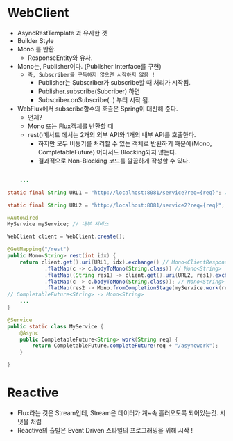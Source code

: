 # WebClient
* AsyncRestTemplate 과 유사한 것
* Builder Style
* Mono 를 반환.
	* ResponseEntity와 유사.
* Mono는, Publisher이다. (Publisher Interface를 구현)
	* `즉, Subscriber를 구독하지 않으면 시작하지 않음 !`
		* Publisher는 Subscriber가 subscribe할 때 처리가 시작됨.
		* Publisher.subscribe(Subcriber) 하면
		* Subscriber.onSubscribe(..) 부터 시작 됨.
* WebFlux에서 subscribe함수의 호출은 Spring이 대신해 준다.
	* 언제?
	* Mono 또는 Flux객체를 반환할 때
	* rest()메서드 에서는 2개의 외부 API와 1개의 내부 API를 호출한다.
		* 하지만 모두 비동기를 처리할 수 있는 객체로 반환하기 때문에(Mono, CompletableFuture) 어디서도 Blocking되지 않는다.
		* 결과적으로 Non-Blocking 코드를 깔끔하게 작성할 수 있다.
``` java

	...

static final String URL1 = "http://localhost:8081/service?req={req}"; // 외부 서비스 1

static final String URL2 = "http://localhost:8081/service2?req={req}"; // 외부 서비스 2

@Autowired
MyService myService; // 내부 서비스

WebClient client = WebClient.create();

@GetMapping("/rest")
public Mono<String> rest(int idx) {
	return client.get().uri(URL1, idx).exchange() // Mono<ClientResponse>
			.flatMap(c -> c.bodyToMono(String.class)) // Mono<String>
			.flatMap((String res1) -> client.get().uri(URL2, res1).exchange()) // Mono<ClientResponse>
			.flatMap(c -> c.bodyToMono(String.class)); // Mono<String>
			.flatMap(res2 -> Mono.fromCompletionStage(myService.work(res2));
// CompletableFuture<String> -> Mono<String>
	...
}

@Service
public static class MyService {
	@Async
	public CompletableFuture<String> work(String req) {
		return CompletableFuture.completeFuture(req + "/asyncwork");
	}

}
```


# Reactive
* Flux라는 것은 Stream인데, Stream은 데이터가 계~속 흘러오도록 되어있는것. 시냇물 처럼
* Reactive의 출발은 Event Driven 스타일의 프로그래밍을 위해 시작 !


